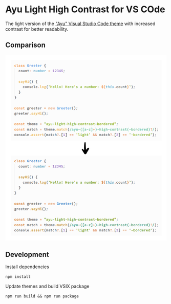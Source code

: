 # Ayu Light High Contrast for VS COde

The light version of the
["Ayu" Visual Studio Code theme](https://github.com/ayu-theme/vscode-ayu)
with increased contrast for better readability.

## Comparison

![comparison](assets/comparison.png)

## Development

Install dependencies

```shell
npm install
```

Update themes and build VSIX package

```shell
npm run build && npm run package
```
